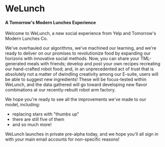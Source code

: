 # WeLunch <br> <h4>A Tomorrow's Modern Lunches Experience</h4>

Welcome to WeLunch, a new social experience from Yelp and Tomorrow's Modern Lunches Co.

We've overhauled our algorithms, we've machined our learning, and we're ready to deliver on our promises to revolutionize food by expanding our horizons with innovative social methods. Now, you can share your TML-generated meals with friends; develop and post your own recipes recreating our hand-crafted robot food; and, in an unprecedented act of trust that is absolutely not a matter of dwindling creativity among our E-suite, users will be able to suggest new ingredients! These will be focus-tested within WeLunch, and the data gathered will go toward developing new flavor combinations at our recently-rebuilt robot arm factory.

We hope you're ready to see all the improvements we've made to our model, including:
- replacing stars with "thumbs up"
- there are still five of them
- and so much more!

WeLunch launches in private pre-alpha today, and we hope you'll all sign in with your main email accounts for non-specific reasons!
